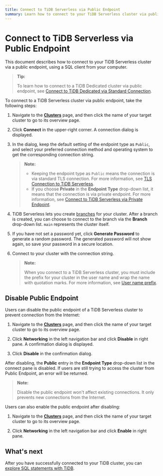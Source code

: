 ```yaml
---
title: Connect to TiDB Serverless via Public Endpoint
summary: Learn how to connect to your TiDB Serverless cluster via public endpoint.
---
```


# Connect to TiDB Serverless via Public Endpoint

This document describes how to connect to your TiDB Serverless cluster via a public endpoint, using a SQL client from your computer.

> **Tip:**
>
> To learn how to connect to a TiDB Dedicated cluster via public endpoint, see [Connect to TiDB Dedicated via Standard Connection](/tidb-cloud/connect-via-standard-connection.md).

To connect to a TiDB Serverless cluster via public endpoint, take the following steps:

1. Navigate to the [**Clusters**](https://tidbcloud.com/console/clusters) page, and then click the name of your target cluster to go to its overview page.

2. Click **Connect** in the upper-right corner. A connection dialog is displayed.

3. In the dialog, keep the default setting of the endpoint type as `Public`, and select your preferred connection method and operating system to get the corresponding connection string.

    > **Note:**
    >
    > - Keeping the endpoint type as `Public` means the connection is via standard TLS connection. For more information, see [TLS Connection to TiDB Serverless](/tidb-cloud/secure-connections-to-serverless-clusters.md).
    > - If you choose **Private** in the **Endpoint Type** drop-down list, it means that the connection is via private endpoint. For more information, see [Connect to TiDB Serverless via Private Endpoint](/tidb-cloud/set-up-private-endpoint-connections-serverless.md).

4. TiDB Serverless lets you create [branches](/tidb-cloud/branch-overview.md) for your cluster. After a branch is created, you can choose to connect to the branch via the **Branch** drop-down list. `main` represents the cluster itself.

5. If you have not set a password yet, click **Generate Password** to generate a random password. The generated password will not show again, so save your password in a secure location.

6. Connect to your cluster with the connection string.

    > **Note:**
    >
    > When you connect to a TiDB Serverless cluster, you must include the prefix for your cluster in the user name and wrap the name with quotation marks. For more information, see [User name prefix](/tidb-cloud/select-cluster-tier.md#user-name-prefix).

## Disable Public Endpoint

Users can disable the public endpoint of a TiDB Serverless cluster to prevent connection from the Internet:

1. Navigate to the [**Clusters**](https://tidbcloud.com/console/clusters) page, and then click the name of your target cluster to go to its overview page.

2. Click **Networking** in the left navigation bar and click **Disable** in right pane. A confirmation dialog is displayed.

3. Click **Disable** in the confirmation dialog.

After disabling, the **Public** entry in the **Endpoint Type** drop-down list in the connect pane is disabled. If users are still trying to access the cluster from Public Endpoint, an error will be returned.

> **Note:**
>
> Disable the public endpoint won't affect existing connections. It only prevents new connections from the Internet.

Users can also enable the public endpoint after disabling:

1. Navigate to the [**Clusters**](https://tidbcloud.com/console/clusters) page, and then click the name of your target cluster to go to its overview page.

2. Click **Networking** in the left navigation bar and click **Enable** in right pane.

## What's next

After you have successfully connected to your TiDB cluster, you can [explore SQL statements with TiDB](/basic-sql-operations.md).
